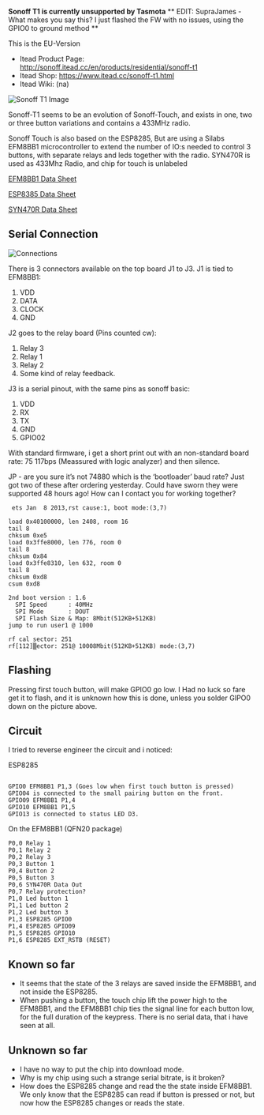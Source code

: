 
**Sonoff T1 is currently unsupported by Tasmota**
** EDIT: SupraJames - What makes you say this? I just flashed the FW with no issues, using the GPIO0 to ground method **

This is the EU-Version

* Itead Product Page: http://sonoff.itead.cc/en/products/residential/sonoff-t1
* Itead Shop: https://www.itead.cc/sonoff-t1.html
* Itead Wiki: (na)

![Sonoff T1 Image](https://cdn.itead.cc/media/catalog/product/cache/1/thumbnail/160x160/9df78eab33525d08d6e5fb8d27136e95/s/o/sonoff_t1_000.jpg)

Sonoff-T1 seems to be an evolution of Sonoff-Touch, and exists in one, two or three button variations and contains a 433MHz radio.

Sonoff Touch is also based on the ESP8285, But are using a Silabs EFM8BB1 microcontroller to extend the number of IO:s needed to control 3 buttons, with separate relays and leds together with the radio. SYN470R is used as 433Mhz Radio, and chip for touch is unlabeled


[EFM8BB1 Data Sheet](https://www.silabs.com/documents/public/data-sheets/efm8bb1-datasheet.pdf)

[ESP8385 Data Sheet](http://www.espressif.com/sites/default/files/documentation/0a-esp8285_datasheet_en.pdf)

[SYN470R Data Sheet](https://www.birdandgua.net/bird/wp-content/uploads/2016/09/SYN470R-Synoxo.pdf)

## Serial Connection

![Connections](https://user-images.githubusercontent.com/29403034/33187392-5a4902e4-d089-11e7-9522-ab7e70301c58.jpg)

There is 3 connectors available on the top board J1 to J3.
J1 is tied to EFM8BB1:
1. VDD
2. DATA
3. CLOCK
4. GND

J2 goes to the relay board (Pins counted cw):
1. Relay 3
2. Relay 1
7. Relay 2
8. Some kind of relay feedback.

J3 is a serial pinout, with the same pins as sonoff basic:
1. VDD
2. RX
3. TX
4. GND
5. GPIO02

With standard firmware, i get a short print out with an non-standard board rate: 75 117bps (Meassured with logic analyzer) and then silence.

JP - are you sure it’s not 74880 which is the ‘bootloader’ baud rate?
Just got two of these after ordering yesterday. Could have sworn they were supported 48 hours ago!
How can I contact you for working together?

```
 ets Jan  8 2013,rst cause:1, boot mode:(3,7)

load 0x40100000, len 2408, room 16
tail 8
chksum 0xe5
load 0x3ffe8000, len 776, room 0
tail 8
chksum 0x84
load 0x3ffe8310, len 632, room 0
tail 8
chksum 0xd8
csum 0xd8

2nd boot version : 1.6
  SPI Speed      : 40MHz
  SPI Mode       : DOUT
  SPI Flash Size & Map: 8Mbit(512KB+512KB)
jump to run user1 @ 1000

rf cal sector: 251
rf[112]▒ector: 251@ 10008Mbit(512KB+512KB) mode:(3,7)
```

## Flashing
Pressing first touch button, will make GPIO0 go low. I Had no luck so fare get it to flash, and it is unknown how this is done, unless you solder GIPO0 down on the picture above.

## Circuit
I tried to reverse engineer the circuit and i noticed:

ESP8285
```

GPIO0 EFM8BB1 P1,3 (Goes low when first touch button is pressed)
GPIO04 is connected to the small pairing button on the front.
GPIO09 EFM8BB1 P1,4
GPIO10 EFM8BB1 P1,5
GPIO13 is connected to status LED D3.
```

On the EFM8BB1 (QFN20 package)
```
P0,0 Relay 1
P0,1 Relay 2
P0,2 Relay 3
P0,3 Button 1
P0,4 Button 2
P0,5 Button 3
P0,6 SYN470R Data Out
P0,7 Relay protection?
P1,0 Led button 1
P1,1 Led button 2
P1,2 Led button 3
P1,3 ESP8285 GPIO0
P1,4 ESP8285 GPIO09
P1,5 ESP8285 GPIO10
P1,6 ESP8285 EXT_RSTB (RESET)
```

## Known so far
* It seems that the state of the 3 relays are saved inside the EFM8BB1, and not inside the ESP8285.
* When pushing a button, the touch chip lift the power high to the EFM8BB1, and the EFM8BB1 chip ties the signal line for each button low, for the full duration of the keypress. There is no serial data, that i have seen at all.

## Unknown so far

* I have no way to put the chip into download mode.
* Why is my chip using such a strange serial bitrate, is it broken?
* How does the ESP8285 change and read the the state inside EFM8BB1. We only know that the ESP8285 can read if button is pressed or not, but now how the ESP8285 changes or reads the state.